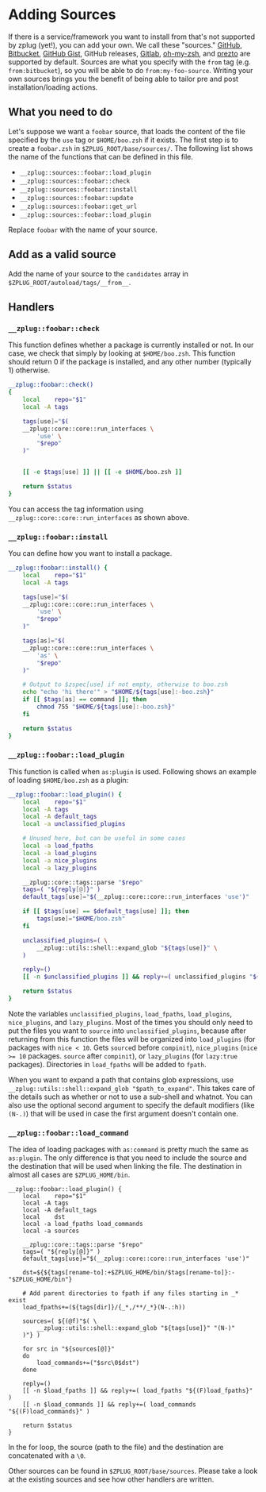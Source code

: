 # Adding Sources

If there is a service/framework you want to install from that's not supported
by zplug (yet!), you can add your own. We call these "sources."
[GitHub](https://github.com), [Bitbucket](https://bitbucket.org), [GitHub
Gist](https://gist.github.com), GitHub releases,
[Gitlab](https://gitlab.com),
[oh-my-zsh](https://github.com/robbyrussell/oh-my-zsh), and
[prezto](https://github.com/sorin-ionescu/prezto) are supported by default.
Sources are what you specify with the `from` tag (e.g. `from:bitbucket`), so
you will be able to do `from:my-foo-source`.  Writing your own sources brings
you the benefit of being able to tailor pre and post installation/loading
actions.

## What you need to do

Let's suppose we want a `foobar` source, that loads the content of the
file specified by the `use` tag or `$HOME/boo.zsh` if it exists. The first
step is to create a `foobar.zsh` in `$ZPLUG_ROOT/base/sources/`. The following
list shows the name of the functions that can be defined in this file.

- `__zplug::sources::foobar::load_plugin`
- `__zplug::sources::foobar::check`
- `__zplug::sources::foobar::install`
- `__zplug::sources::foobar::update`
- `__zplug::sources::foobar::get_url`
- `__zplug::sources::foobar::load_plugin`

Replace `foobar` with the name of your source.

## Add as a valid source

Add the name of your source to the `candidates` array in
`$ZPLUG_ROOT/autoload/tags/__from__`.

## Handlers

### `__zplug::foobar::check`

This function defines whether a package is currently installed or not. In our
case, we check that simply by looking at `$HOME/boo.zsh`. This function should
return 0 if the package is installed, and any other number (typically 1)
otherwise.

```zsh
__zplug::foobar::check()
{
    local    repo="$1"
    local -A tags

    tags[use]="$(
    __zplug::core::core::run_interfaces \
        'use' \
        "$repo"
    )"


    [[ -e $tags[use] ]] || [[ -e $HOME/boo.zsh ]]

    return $status
}
```

You can access the tag information using
`__zplug::core::core::run_interfaces` as shown above.

### `__zplug::foobar::install`

You can define how you want to install a package.

```zsh
__zplug::foobar::install() {
    local    repo="$1"
    local -A tags

    tags[use]="$(
    __zplug::core::core::run_interfaces \
        'use' \
        "$repo"
    )"

    tags[as]="$(
    __zplug::core::core::run_interfaces \
        'as' \
        "$repo"
    )"

    # Output to $zspec[use] if not empty, otherwise to boo.zsh
    echo "echo 'hi there'" > "$HOME/${tags[use]:-boo.zsh}"
    if [[ $tags[as] == command ]]; then
        chmod 755 "$HOME/${tags[use]:-boo.zsh}"
    fi

    return $status
}
```

### `__zplug::foobar::load_plugin`

This function is called when `as:plugin` is used. Following shows an example
of loading `$HOME/boo.zsh` as a plugin:

```zsh
__zplug::foobar::load_plugin() {
    local    repo="$1"
    local -A tags
    local -A default_tags
    local -a unclassified_plugins

    # Unused here, but can be useful in some cases
    local -a load_fpaths
    local -a load_plugins
    local -a nice_plugins
    local -a lazy_plugins

    __zplug::core::tags::parse "$repo"
    tags=( "${reply[@]}" )
    default_tags[use]="$(__zplug::core::core::run_interfaces 'use')"

    if [[ $tags[use] == $default_tags[use] ]]; then
        tags[use]="$HOME/boo.zsh"
    fi

    unclassified_plugins=( \
        __zplug::utils::shell::expand_glob "${tags[use]}" \
    )

    reply=()
    [[ -n $unclassified_plugins ]] && reply+=( unclassified_plugins "${(F)unclassified_plugins}" )

    return $status
}
```

Note the variables `unclassified_plugins`, `load_fpaths`, `load_plugins`,
`nice_plugins`, and `lazy_plugins`. Most of the times you should only need to
put the files you want to `source` into `unclassified_plugins`, because after
returning from this function the files will be organized into `load_plugins`
(for packages with `nice < 10`. Gets `source`d before `compinit`),
`nice_plugins` (`nice >= 10` packages. `source` after `compinit`), or
`lazy_plugins` (for `lazy:true` packages). Directories in `load_fpaths` will
be added to `fpath`.

When you want to expand a path that contains glob expressions, use
`__zplug::utils::shell::expand_glob "$path_to_expand"`. This takes care of the
details such as whether or not to use a sub-shell and whatnot. You can also
use the optional second argument to specify the default modifiers (like
`(N-.)`) that will be used in case the first argument doesn't contain one.

### `__zplug::foobar::load_command`

The idea of loading packages with `as:command` is pretty much the same as
`as:plugin`. The only difference is that you need to include the source and
the destination that will be used when linking the file. The destination in
almost all cases are `$ZPLUG_HOME/bin`.

```
__zplug::foobar::load_plugin() {
    local    repo="$1"
    local -A tags
    local -A default_tags
    local    dst
    local -a load_fpaths load_commands
    local -a sources

    __zplug::core::tags::parse "$repo"
    tags=( "${reply[@]}" )
    default_tags[use]="$(__zplug::core::core::run_interfaces 'use')"

    dst=${${tags[rename-to]:+$ZPLUG_HOME/bin/$tags[rename-to]}:-"$ZPLUG_HOME/bin"}

    # Add parent directories to fpath if any files starting in _* exist
    load_fpaths+=(${tags[dir]}/{_*,/**/_*}(N-.:h))

    sources=( ${(@f)"$( \
        __zplug::utils::shell::expand_glob "${tags[use]}" "(N-)"
    )"} )

    for src in "${sources[@]}"
    do
        load_commands+=("$src\0$dst")
    done

    reply=()
    [[ -n $load_fpaths ]] && reply+=( load_fpaths "${(F)load_fpaths}" )
    [[ -n $load_commands ]] && reply+=( load_commands "${(F)load_commands}" )

    return $status
}
```

In the for loop, the source (path to the file) and the destination are
concatenated with a `\0`.

Other sources can be found in `$ZPLUG_ROOT/base/sources`. Please take a look
at the existing sources and see how other handlers are written.
